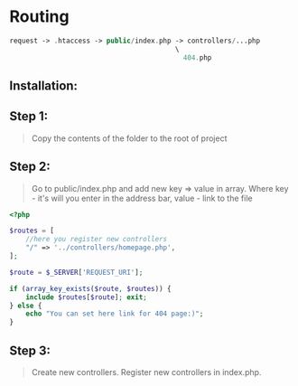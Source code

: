 Routing
=
```php
request -> .htaccess -> public/index.php -> controllers/...php
                                         \
                                           404.php 
```
Installation:
-
Step 1:
-
>Copy the contents of the folder to the root of project

Step 2:
-
> Go to public/index.php and add new key => value in array. Where key - it's will you enter in the address bar,
                                                           value - link to the file


```php
<?php

$routes = [
    //here you register new controllers
    "/" => '../controllers/homepage.php',
];

$route = $_SERVER['REQUEST_URI'];

if (array_key_exists($route, $routes)) {
    include $routes[$route]; exit;
} else {
    echo "You can set here link for 404 page:)";
}
```
Step 3:
-
>Create new controllers. Register new controllers in index.php. 


